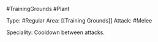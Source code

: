 #TrainingGrounds #Plant

Type: #Regular
Area: [[Training Grounds]]
Attack: #Melee

Speciality: Cooldown between attacks.